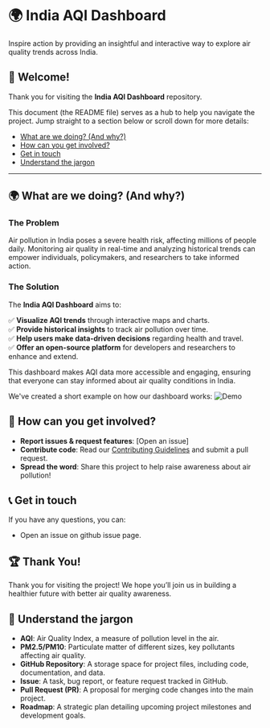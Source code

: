 # 🌍 India AQI Dashboard

Inspire action by providing an insightful and interactive way to explore air quality trends across India.

## 🎉 Welcome!

Thank you for visiting the **India AQI Dashboard** repository.

This document (the README file) serves as a hub to help you navigate the project. Jump straight to a section below or scroll down for more details:

- [What are we doing? (And why?)](#what-are-we-doing-and-why)
- [How can you get involved?](#how-can-you-get-involved)
- [Get in touch](#get-in-touch)
- [Understand the jargon](#understand-the-jargon)

---

## 🌍 What are we doing? (And why?)
### The Problem
Air pollution in India poses a severe health risk, affecting millions of people daily. Monitoring air quality in real-time and analyzing historical trends can empower individuals, policymakers, and researchers to take informed action.

### The Solution
The **India AQI Dashboard** aims to:

✅ **Visualize AQI trends** through interactive maps and charts.  
✅ **Provide historical insights** to track air pollution over time.  
✅ **Help users make data-driven decisions** regarding health and travel.  
✅ **Offer an open-source platform** for developers and researchers to enhance and extend.  

This dashboard makes AQI data more accessible and engaging, ensuring that everyone can stay informed about air quality conditions in India.

We've created a short example on how our dashboard works: ![Demo](img/demo.gif)

## 🤝 How can you get involved? 

- **Report issues & request features**: [Open an issue]
- **Contribute code**: Read our [Contributing Guidelines](CONTRIBUTING.md) and submit a pull request.
- **Spread the word**: Share this project to help raise awareness about air pollution!

## 📞 Get in touch
If you have any questions, you can:

- Open an issue on github issue page.

## 🏆 Thank You!
Thank you for visiting the project! We hope you’ll join us in building a healthier future with better air quality awareness.

## 📖 Understand the jargon

- **AQI**: Air Quality Index, a measure of pollution level in the air.
- **PM2.5/PM10**: Particulate matter of different sizes, key pollutants affecting air quality.
- **GitHub Repository**: A storage space for project files, including code, documentation, and data.
- **Issue**: A task, bug report, or feature request tracked in GitHub.
- **Pull Request (PR)**: A proposal for merging code changes into the main project.
- **Roadmap**: A strategic plan detailing upcoming project milestones and development goals.
